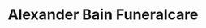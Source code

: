 ---
title: "Alexander Bain Funeralcare"
url: /forfar/alexander-bain-funeralcare/
shop: Bestattungen
---